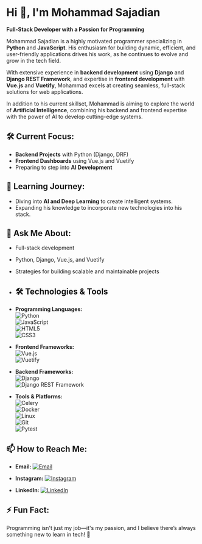 # Hi 👋, I'm Mohammad Sajadian  
**Full-Stack Developer with a Passion for Programming**  

Mohammad Sajadian is a highly motivated programmer specializing in **Python** and **JavaScript**. His enthusiasm for building dynamic, efficient, and user-friendly applications drives his work, as he continues to evolve and grow in the tech field.  

With extensive experience in **backend development** using **Django** and **Django REST Framework**, and expertise in **frontend development** with **Vue.js** and **Vuetify**, Mohammad excels at creating seamless, full-stack solutions for web applications.  

In addition to his current skillset, Mohammad is aiming to explore the world of **Artificial Intelligence**, combining his backend and frontend expertise with the power of AI to develop cutting-edge systems.  

## 🛠️ Current Focus:  
- **Backend Projects** with Python (Django, DRF)  
- **Frontend Dashboards** using Vue.js and Vuetify  
- Preparing to step into **AI Development**  

## 🌱 Learning Journey:  
- Diving into **AI and Deep Learning** to create intelligent systems.  
- Expanding his knowledge to incorporate new technologies into his stack.  

## 💬 Ask Me About:  
- Full-stack development  
- Python, Django, Vue.js, and Vuetify  
- Strategies for building scalable and maintainable projects

- ## 🛠 Technologies & Tools  

- **Programming Languages:**  
  <img src="https://img.shields.io/badge/Python-3776AB?style=flat&logo=python&logoColor=white" alt="Python" />  
  <img src="https://img.shields.io/badge/JavaScript-F7DF1E?style=flat&logo=javascript&logoColor=black" alt="JavaScript" />  
  <img src="https://img.shields.io/badge/HTML5-E34F26?style=flat&logo=html5&logoColor=white" alt="HTML5" />  
  <img src="https://img.shields.io/badge/CSS3-1572B6?style=flat&logo=css3&logoColor=white" alt="CSS3" />  

- **Frontend Frameworks:**  
  <img src="https://img.shields.io/badge/Vue.js-4FC08D?style=flat&logo=vue.js&logoColor=white" alt="Vue.js" />  
  <img src="https://img.shields.io/badge/Vuetify-1867C0?style=flat&logo=vuetify&logoColor=white" alt="Vuetify" />  

- **Backend Frameworks:**  
  <img src="https://img.shields.io/badge/Django-092E20?style=flat&logo=django&logoColor=white" alt="Django" />  
  <img src="https://img.shields.io/badge/DRF-092E20?style=flat&logo=django&logoColor=red" alt="Django REST Framework" />  

- **Tools & Platforms:**  
  <img src="https://img.shields.io/badge/Celery-37814A?style=flat&logo=celery&logoColor=white" alt="Celery" />  
  <img src="https://img.shields.io/badge/Docker-2496ED?style=flat&logo=docker&logoColor=white" alt="Docker" />  
  <img src="https://img.shields.io/badge/Linux-FCC624?style=flat&logo=linux&logoColor=black" alt="Linux" />  
  <img src="https://img.shields.io/badge/Git-F05032?style=flat&logo=git&logoColor=white" alt="Git" />  
  <img src="https://img.shields.io/badge/Pytest-0A9EDC?style=flat&logo=python&logoColor=white" alt="Pytest" />  


## 📫 How to Reach Me:  

- **Email:** <a href="mailto:mohammadsajadian3011@gmail.com">
    <img src="https://img.shields.io/badge/Email-D14836?style=flat&logo=gmail&logoColor=white" alt="Email" target="_blank"/>
  </a>  

- **Instagram:** <a href="https://www.instagram.com/mohammad.sjr/">
    <img src="https://img.shields.io/badge/Instagram-E4405F?style=flat&logo=instagram&logoColor=white" alt="Instagram" target="_blank"/>
  </a>  

- **LinkedIn:** <a href="https://www.linkedin.com/in/mohammad-sajadian-a02468343">
    <img src="https://img.shields.io/badge/LinkedIn-0077B5?style=flat&logo=linkedin&logoColor=white" alt="LinkedIn" target="_blank"/>
  </a>  


## ⚡ Fun Fact:  
Programming isn't just my job—it's my passion, and I believe there’s always something new to learn in tech! 🚀  

<!---
mohammadsj/mohammadsj is a ✨ special ✨ repository because its `README.md` (this file) appears on your GitHub profile.
You can click the Preview link to take a look at your changes.
--->
